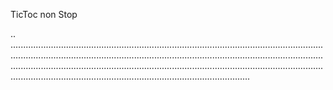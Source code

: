 TicToc non Stop

..
...................................................................................................................................................................................................................................................................................................................................................................................................................................................................................